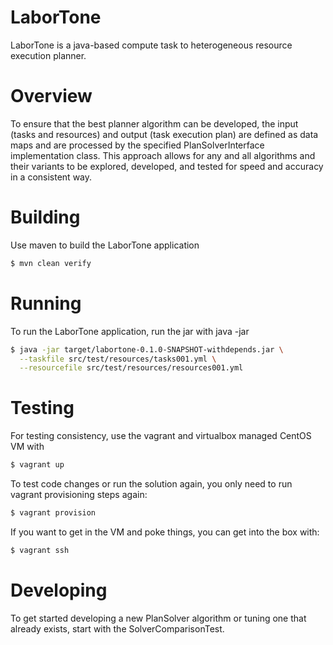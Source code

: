 # LaborTone

LaborTone is a java-based compute task to heterogeneous resource execution planner.

# Overview
To ensure that the best planner algorithm can be developed, the input (tasks and resources) and output (task execution plan) are defined as data maps and are processed by the specified PlanSolverInterface implementation class. This approach allows for any and all algorithms and their variants to be explored, developed, and tested for speed and accuracy in a consistent way.

# Building
Use maven to build the LaborTone application

```bash
$ mvn clean verify
```

# Running
To run the LaborTone application, run the jar with java -jar

```bash
$ java -jar target/labortone-0.1.0-SNAPSHOT-withdepends.jar \
  --taskfile src/test/resources/tasks001.yml \
  --resourcefile src/test/resources/resources001.yml
```

# Testing
For testing consistency, use the vagrant and virtualbox managed CentOS VM with

```bash
$ vagrant up
```

To test code changes or run the solution again, you only need to run vagrant provisioning steps again:

```bash
$ vagrant provision
```

If you want to get in the VM and poke things, you can get into the box with:

```bash
$ vagrant ssh
```

# Developing
To get started developing a new PlanSolver algorithm or tuning one that already exists, start with the SolverComparisonTest.
